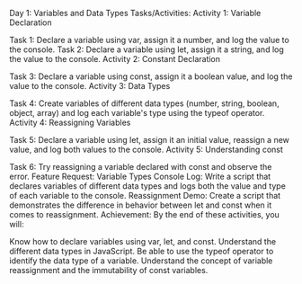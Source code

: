 Day 1: Variables and Data Types
Tasks/Activities:
Activity 1: Variable Declaration

Task 1: Declare a variable using var, assign it a number, and log the value to the console.
Task 2: Declare a variable using let, assign it a string, and log the value to the console.
Activity 2: Constant Declaration

Task 3: Declare a variable using const, assign it a boolean value, and log the value to the console.
Activity 3: Data Types

Task 4: Create variables of different data types (number, string, boolean, object, array) and log each variable's type using the typeof operator.
Activity 4: Reassigning Variables

Task 5: Declare a variable using let, assign it an initial value, reassign a new value, and log both values to the console.
Activity 5: Understanding const

Task 6: Try reassigning a variable declared with const and observe the error.
Feature Request:
Variable Types Console Log: Write a script that declares variables of different data types and logs both the value and type of each variable to the console.
Reassignment Demo: Create a script that demonstrates the difference in behavior between let and const when it comes to reassignment.
Achievement:
By the end of these activities, you will:

Know how to declare variables using var, let, and const.
Understand the different data types in JavaScript.
Be able to use the typeof operator to identify the data type of a variable.
Understand the concept of variable reassignment and the immutability of const variables.
